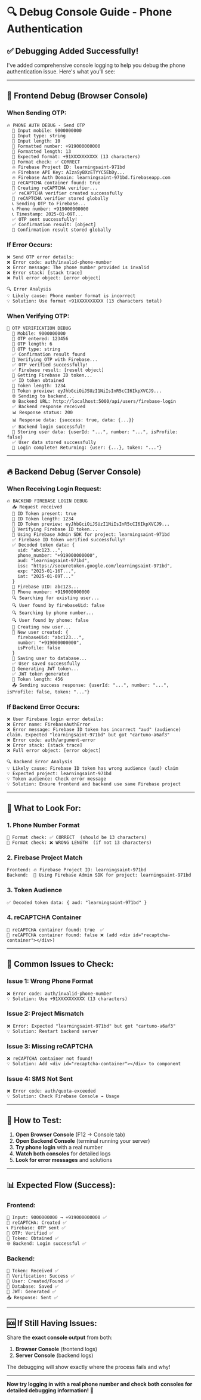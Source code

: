 # 🔍 Debug Console Guide - Phone Authentication

## ✅ Debugging Added Successfully!

I've added comprehensive console logging to help you debug the phone authentication issue. Here's what you'll see:

---

## 📱 Frontend Debug (Browser Console)

### When Sending OTP:
```
🔥 PHONE AUTH DEBUG - Send OTP
  📱 Input mobile: 9000000000
  📱 Input type: string
  📱 Input length: 10
  📱 Formatted number: +919000000000
  📱 Formatted length: 13
  📱 Expected format: +91XXXXXXXXXX (13 characters)
  📱 Format check: ✅ CORRECT
  🔥 Firebase Project ID: learningsaint-971bd
  🔥 Firebase API Key: AIzaSyBXzETYYC5EbDy...
  🔥 Firebase Auth Domain: learningsaint-971bd.firebaseapp.com
  🤖 reCAPTCHA container found: true
  🤖 Creating reCAPTCHA verifier...
  ✅ reCAPTCHA verifier created successfully
  💾 reCAPTCHA verifier stored globally
  📞 Sending OTP to Firebase...
  📞 Phone number: +919000000000
  📞 Timestamp: 2025-01-09T...
  ✅ OTP sent successfully!
  ✅ Confirmation result: [object]
  💾 Confirmation result stored globally
```

### If Error Occurs:
```
❌ Send OTP error details:
❌ Error code: auth/invalid-phone-number
❌ Error message: The phone number provided is invalid
❌ Error stack: [stack trace]
❌ Full error object: [error object]

🔍 Error Analysis
💡 Likely cause: Phone number format is incorrect
💡 Solution: Use format +91XXXXXXXXXX (13 characters total)
```

### When Verifying OTP:
```
🔐 OTP VERIFICATION DEBUG
  📱 Mobile: 9000000000
  🔢 OTP entered: 123456
  🔢 OTP length: 6
  🔢 OTP type: string
  ✅ Confirmation result found
  🔐 Verifying OTP with Firebase...
  ✅ OTP verified successfully!
  ✅ Firebase result: [result object]
  🎫 Getting Firebase ID token...
  ✅ ID token obtained
  🎫 Token length: 1234
  🎫 Token preview: eyJhbGciOiJSUzI1NiIsInR5cCI6IkpXVCJ9...
  🌐 Sending to backend...
  🌐 Backend URL: http://localhost:5000/api/users/firebase-login
  ✅ Backend response received
  📊 Response status: 200
  📊 Response data: {success: true, data: {...}}
  ✅ Backend login successful!
  💾 Storing user data: {userId: "...", number: "...", isProfile: false}
  ✅ User data stored successfully
  🎉 Login complete! Returning: {user: {...}, token: "..."}
```

---

## 🔥 Backend Debug (Server Console)

### When Receiving Login Request:
```
🔥 BACKEND FIREBASE LOGIN DEBUG
  📥 Request received
  🎫 ID Token present: true
  🎫 ID Token length: 1234
  🎫 ID Token preview: eyJhbGciOiJSUzI1NiIsInR5cCI6IkpXVCJ9...
  🔐 Verifying Firebase ID token...
  🔐 Using Firebase Admin SDK for project: learningsaint-971bd
  ✅ Firebase ID token verified successfully!
  ✅ Decoded token data: {
    uid: "abc123...",
    phone_number: "+919000000000",
    aud: "learningsaint-971bd",
    iss: "https://securetoken.google.com/learningsaint-971bd",
    exp: "2025-01-16T...",
    iat: "2025-01-09T..."
  }
  📱 Firebase UID: abc123...
  📱 Phone number: +919000000000
  🔍 Searching for existing user...
  🔍 User found by firebaseUid: false
  🔍 Searching by phone number...
  🔍 User found by phone: false
  👤 Creating new user...
  👤 New user created: {
    firebaseUid: "abc123...",
    number: "+919000000000",
    isProfile: false
  }
  💾 Saving user to database...
  ✅ User saved successfully
  🎫 Generating JWT token...
  ✅ JWT token generated
  🎫 Token length: 456
  📤 Sending success response: {userId: "...", number: "...", isProfile: false, token: "..."}
```

### If Backend Error Occurs:
```
❌ User Firebase login error details:
❌ Error name: FirebaseAuthError
❌ Error message: Firebase ID token has incorrect "aud" (audience) claim. Expected "learningsaint-971bd" but got "cartuno-a6af3"
❌ Error code: auth/argument-error
❌ Error stack: [stack trace]
❌ Full error object: [error object]

🔍 Backend Error Analysis
💡 Likely cause: Firebase ID token has wrong audience (aud) claim
💡 Expected project: learningsaint-971bd
💡 Token audience: Check error message
💡 Solution: Ensure frontend and backend use same Firebase project
```

---

## 🎯 What to Look For:

### 1. **Phone Number Format**
```
📱 Format check: ✅ CORRECT  (should be 13 characters)
📱 Format check: ❌ WRONG LENGTH  (if not 13 characters)
```

### 2. **Firebase Project Match**
```
Frontend: 🔥 Firebase Project ID: learningsaint-971bd
Backend:  🔐 Using Firebase Admin SDK for project: learningsaint-971bd
```

### 3. **Token Audience**
```
✅ Decoded token data: { aud: "learningsaint-971bd" }
```

### 4. **reCAPTCHA Container**
```
🤖 reCAPTCHA container found: true  ✅
🤖 reCAPTCHA container found: false ❌ (add <div id="recaptcha-container"></div>)
```

---

## 🚨 Common Issues to Check:

### Issue 1: Wrong Phone Format
```
❌ Error code: auth/invalid-phone-number
💡 Solution: Use +91XXXXXXXXXX (13 characters)
```

### Issue 2: Project Mismatch
```
❌ Error: Expected "learningsaint-971bd" but got "cartuno-a6af3"
💡 Solution: Restart backend server
```

### Issue 3: Missing reCAPTCHA
```
❌ reCAPTCHA container not found!
💡 Solution: Add <div id="recaptcha-container"></div> to component
```

### Issue 4: SMS Not Sent
```
❌ Error code: auth/quota-exceeded
💡 Solution: Check Firebase Console → Usage
```

---

## 🧪 How to Test:

1. **Open Browser Console** (F12 → Console tab)
2. **Open Backend Console** (terminal running your server)
3. **Try phone login** with a real number
4. **Watch both consoles** for detailed logs
5. **Look for error messages** and solutions

---

## 📊 Expected Flow (Success):

### Frontend:
```
📱 Input: 9000000000 → +919000000000 ✅
🤖 reCAPTCHA: Created ✅
📞 Firebase: OTP sent ✅
🔐 OTP: Verified ✅
🎫 Token: Obtained ✅
🌐 Backend: Login successful ✅
```

### Backend:
```
🎫 Token: Received ✅
🔐 Verification: Success ✅
👤 User: Created/Found ✅
💾 Database: Saved ✅
🎫 JWT: Generated ✅
📤 Response: Sent ✅
```

---

## 🆘 If Still Having Issues:

Share the **exact console output** from both:
1. **Browser Console** (frontend logs)
2. **Server Console** (backend logs)

The debugging will show exactly where the process fails and why!

---

**Now try logging in with a real phone number and check both consoles for detailed debugging information!** 🚀
